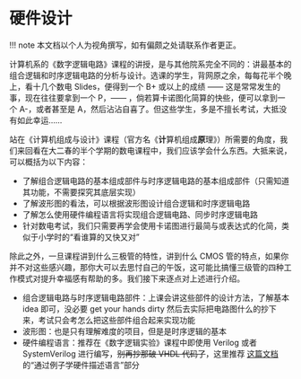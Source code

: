 # 硬件设计

!!! note
	本文档以个人为视角撰写，如有偏颇之处请联系作者更正。
	

计算机系的《数字逻辑电路》课程的讲授，是与其他院系完全不同的：讲最基本的组合逻辑和时序逻辑电路的分析与设计。选课的学生，背网原之余，每每花半个晚上，看十几个数电 Slides，便得到一个 B+ 或以上的成绩 —— 这是常常发生的事，现在往往要拿到一个 P，—— ，倘若算卡诺图化简算的快些，便可以拿到一个 A-，或者甚至是 A，然后沾沾自喜了。但这些学生，多是不擅长考试，大抵没有如此幸运……

站在《计算机组成与设计》课程（官方名《**计**算机组成**原**理》）所需要的角度，我们来回看在大二春的半个学期的数电课程中，我们应该学会什么东西。大抵来说，可以概括为以下内容：

- 了解组合逻辑电路的基本组成部件与时序逻辑电路的基本组成部件（只需知道其功能，不需要探究其底层实现）
- 了解波形图的看法，可以根据波形图设计组合逻辑和时序逻辑电路
- 了解怎么使用硬件编程语言将实现组合逻辑电路、同步时序逻辑电路
- 针对数电考试，我们只需要再学会使用卡诺图进行最简与或表达式的化简，类似于小学时的“看谁算的又快又对”

除此之外，一旦课程讲到什么三极管的特性，讲到什么 CMOS 管的特点，如果你并不对这些感兴趣，那你大可以去思忖自己的午饭，这可能比搞懂三级管的四种工作模式对提升幸福感有帮助的多。我们接下来逐点对上述进行介绍。

- 组合逻辑电路与时序逻辑电路部件：上课会讲这些部件的设计方法，了解基本 idea 即可，没必要 get your hands dirty 然后去实际把电路图什么的抄下来，考试只会考怎么把这些部件组合起来实现功能
- 波形图：也是只有理解难度的项目，但是是时序逻辑的基本
- 硬件编程语言：推荐在《数字逻辑实验》课程中即使用 Verilog 或者 SystemVerilog  进行编写，<s>别再抄那破 VHDL 代码了</s>，这里推荐 [这篇文档](https://lab.cs.tsinghua.edu.cn/digital-design/doc/) 的“通过例子学硬件描述语言”部分



